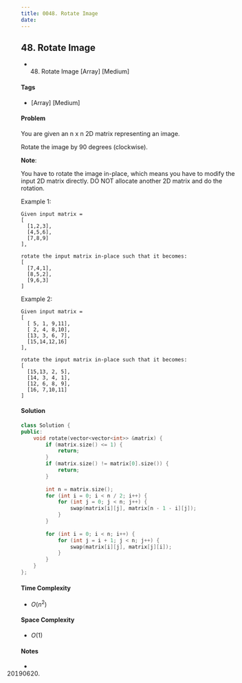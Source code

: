 ```yaml
---
title: 0048. Rotate Image
date: 
---
```


## 48. Rotate Image
- 48. Rotate Image [Array] [Medium]

#### Tags
- [Array] [Medium]

#### Problem
You are given an n x n 2D matrix representing an image.

Rotate the image by 90 degrees (clockwise).

**Note**:

You have to rotate the image in-place, which means you have to modify the input 2D matrix directly. DO NOT allocate another 2D matrix and do the rotation.

Example 1:

    Given input matrix = 
    [
      [1,2,3],
      [4,5,6],
      [7,8,9]
    ],

    rotate the input matrix in-place such that it becomes:
    [
      [7,4,1],
      [8,5,2],
      [9,6,3]
    ]

Example 2:

    Given input matrix =
    [
      [ 5, 1, 9,11],
      [ 2, 4, 8,10],
      [13, 3, 6, 7],
      [15,14,12,16]
    ], 

    rotate the input matrix in-place such that it becomes:
    [
      [15,13, 2, 5],
      [14, 3, 4, 1],
      [12, 6, 8, 9],
      [16, 7,10,11]
    ]

#### Solution
``` C++
class Solution {
public:
    void rotate(vector<vector<int>> &matrix) {
        if (matrix.size() <= 1) {
            return;
        }
        if (matrix.size() != matrix[0].size()) {
            return;
        }
        
        int n = matrix.size();
        for (int i = 0; i < n / 2; i++) {
            for (int j = 0; j < n; j++) {
                swap(matrix[i][j], matrix[n - 1 - i][j]);
            }
        }
        
        for (int i = 0; i < n; i++) {
            for (int j = i + 1; j < n; j++) {
                swap(matrix[i][j], matrix[j][i]);
            }
        }
    }
};
```

#### Time Complexity
- $O(n^2)$

#### Space Complexity
- $O(1)$

#### Notes
- 20190620.
